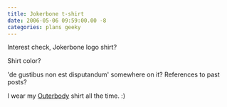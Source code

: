 ```yaml
---
title: Jokerbone t-shirt
date: 2006-05-06 09:59:00.00 -8
categories: plans geeky
---
```

Interest check, Jokerbone logo shirt?

Shirt color?

'de gustibus non est disputandum' somewhere on it? References to past posts?

I wear my [Outerbody](http://www.outerbody.com/) shirt all the time. :)
